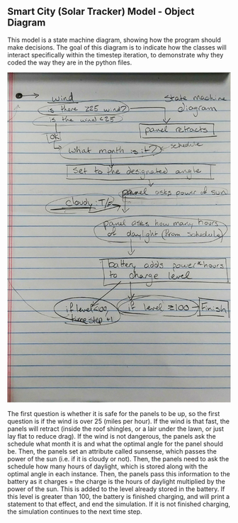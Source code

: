 ## Smart City (Solar Tracker) Model - Object Diagram

This model is a state machine diagram, showing how the program should make decisions. The goal of this diagram is to indicate how the classes will interact specifically within the timestep iteration, to demonstrate why they coded the way they are in the python files.


![My Behavior Diagram](../images/solartracker_behavior.jpg)

The first question is whether it is safe for the panels to be up, so the first question is if the wind is over 25 (miles per hour). If the wind is that fast, the panels will retract (inside the roof shingles, or a lair under the lawn, or just lay flat to reduce drag). If the wind is not dangerous, the panels ask the schedule what month it is and what the optimal angle for the panel should be. Then, the panels set an attribute called sunsense, which passes the power of the sun (i.e. if it is cloudy or not). Then, the panels need to ask the schedule how many hours of daylight, which is stored along with the optimal angle in each instance. Then, the panels pass this information to the battery as it charges = the charge is the hours of daylight multiplied by the power of the sun. This is added to the level already stored in the battery. If this level is greater than 100, the battery is finished charging, and will print a statement to that effect, and end the simulation. If it is not finished charging, the simulation continues to the next time step.
